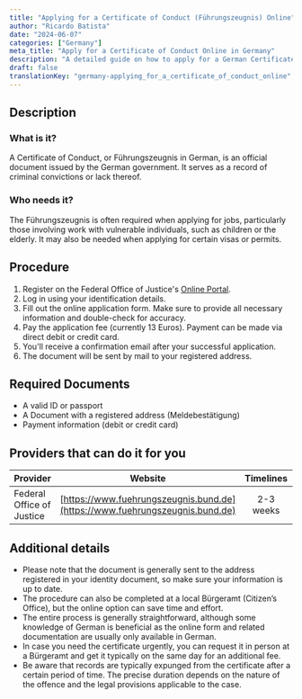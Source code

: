 ```yaml
---
title: "Applying for a Certificate of Conduct (Führungszeugnis) Online"
author: "Ricardo Batista"
date: "2024-06-07"
categories: ["Germany"]
meta_title: "Apply for a Certificate of Conduct Online in Germany"
description: "A detailed guide on how to apply for a German Certificate of Conduct (Führungszeugnis) online."
draft: false
translationKey: "germany-applying_for_a_certificate_of_conduct_online"
---
```


## Description
### What is it?
A Certificate of Conduct, or Führungszeugnis in German, is an official document issued by the German government. It serves as a record of criminal convictions or lack thereof.

### Who needs it?
The Führungszeugnis is often required when applying for jobs, particularly those involving work with vulnerable individuals, such as children or the elderly. It may also be needed when applying for certain visas or permits.

## Procedure
1. Register on the Federal Office of Justice's [Online Portal](https://www.fuehrungszeugnis.bund.de/). 
2. Log in using your identification details.
3. Fill out the online application form. Make sure to provide all necessary information and double-check for accuracy.
4. Pay the application fee (currently 13 Euros). Payment can be made via direct debit or credit card.
5. You'll receive a confirmation email after your successful application.
6. The document will be sent by mail to your registered address. 

## Required Documents
- A valid ID or passport
- A Document with a registered address (Meldebestätigung)
- Payment information (debit or credit card)

## Providers that can do it for you

| Provider        |     Website     |     Timelines    |       Cost      |
| --------------- | --------------- |  :-------------: | :-------------: |
| Federal Office of Justice      |  [https://www.fuehrungszeugnis.bund.de](https://www.fuehrungszeugnis.bund.de)       |      2-3 weeks      |        13 Euros       |

## Additional details
- Please note that the document is generally sent to the address registered in your identity document, so make sure your information is up to date.
- The procedure can also be completed at a local Bürgeramt (Citizen’s Office), but the online option can save time and effort.
- The entire process is generally straightforward, although some knowledge of German is beneficial as the online form and related documentation are usually only available in German.
- In case you need the certificate urgently, you can request it in person at a Bürgeramt and get it typically on the same day for an additional fee.
- Be aware that records are typically expunged from the certificate after a certain period of time. The precise duration depends on the nature of the offence and the legal provisions applicable to the case.